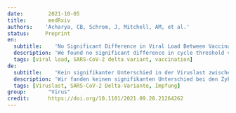 ```yaml
---
date:        2021-10-05
title:       medRxiv
authors:    'Acharya, CB, Schrom, J, Mitchell, AM, et al.'
status:     Preprint
en:
  subtitle:    'No Significant Difference in Viral Load Between Vaccinated and Unvaccinated, Asymptomatic and Symptomatic Groups When Infected with SARS-CoV-2 Delta Variant'
  description: 'We found no significant difference in cycle threshold values between vaccinated and unvaccinated, asymptomatic and symptomatic groups infected with SARS-CoV-2 Delta. Given the substantial proportion of asymptomatic vaccine breakthrough cases with high viral levels, interventions, including masking and testing, should be considered for all in settings with elevated COVID-19 transmission.'
  tags: [viral load, SARS-CoV-2 delta variant, vaccination]
de: 
  subtitle:    'Kein signifikanter Unterschied in der Viruslast zwischen geimpften und ungeimpften, asymptomatischen und symptomatischen Gruppen bei Infektion mit der SARS-CoV-2 Delta-Variante'
  description: 'Wir fanden keinen signifikanten Unterschied bei den Zyklusschwellenwerten zwischen geimpften und ungeimpften, asymptomatischen und symptomatischen Gruppen, die mit SARS-CoV-2 Delta infiziert waren. Angesichts des beträchtlichen Anteils asymptomatischer Impfstoff-Durchbruchsfälle mit hohen Viruskonzentrationen sollten Maßnahmen, einschließlich Maskentragen und Tests, für alle in Umgebungen mit erhöhter COVID-19-Übertragung in Betracht gezogen werden.'
  tags: [Viruslast, SARS-CoV-2 Delta-Variante, Impfung]
group:       "Virus"
credit:      https://doi.org/10.1101/2021.09.28.21264262
---
```

<object data="{{ page.link }}" style='height:calc(100vh - 400px); width: 100%' type='application/pdf'></object>